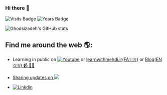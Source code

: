 ### Hi there 👋
![Visits Badge](https://badges.pufler.dev/visits/ghodsizadeh/ghodsizadeh)
![Years Badge](https://badges.pufler.dev/years/ghodsizadeh)

![Ghodsizadeh's GitHub stats](https://github-readme-stats.vercel.app/api?username=ghodsizadeh&show_icons=true)


## Find me around the web 🌎: 
- Learning in public on [![Youtube](https://img.shields.io/badge/YouTube-FF0000?style=for-the-badge&logo=youtube&logoColor=white)](https://youtube.com/channel/UCF3v_GwH3Jg2c-V3hRwmcbg) or <a href="https://learnwithmehdi.ir">learnwithmehdi.ir(FA🇮🇷)</a>  or <a href="https://ghodsizadeh.github.io/blog/" >Blog(EN🇬🇧) 📹 ✍🏾

- Sharing updates on <a href="https://twitter.com/mghodsizadeh/"><img src='https://img.shields.io/badge/Twitter-1DA1F2?style=for-the-badge&logo=twitter&logoColor=white'/></a>

- [![Linkdin](https://img.shields.io/badge/LinkedIn-0077B5?style=for-the-badge&logo=linkedin&logoColor=white)](https://www.linkedin.com/in/mehdi-ghodsizadeh-27401252/)

<!-- [![Top Langs](https://github-readme-stats.vercel.app/api/top-langs/?username=ghodsizadeh)](https://github.com/anuraghazra/github-readme-stats) -->

<!--
**ghodsizadeh/ghodsizadeh** is a ✨ _special_ ✨ repository because its `README.md` (this file) appears on your GitHub profile.

Here are some ideas to get you started:

- 🔭 I’m currently working on ...
- 🌱 I’m currently learning ...
- 👯 I’m looking to collaborate on ...
- 🤔 I’m looking for help with ...
- 💬 Ask me about ...
- 📫 How to reach me: ...
- 😄 Pronouns: ...
- ⚡ Fun fact: ...
-->
